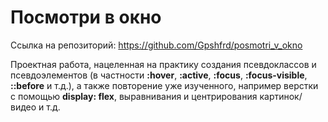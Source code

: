 # Посмотри в окно

Ссылка на репозиторий: https://github.com/Gpshfrd/posmotri_v_okno

Проектная работа, нацеленная на практику создания псевдоклассов и псевдоэлементов (в частности **:hover**, **:active**, **:focus**, **:focus-visible**, **::before** и т.д.), а также повторение уже изученного, например верстки с помощью **display: flex**, выравнивания и центрирования картинок/видео и т.д.
